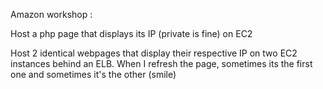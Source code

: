 Amazon workshop :

Host a php page that displays its IP (private is fine) on EC2

Host 2 identical webpages that display their respective IP on two EC2 instances behind an ELB.
When I refresh the page, sometimes its the first one and sometimes it's the other (smile)

